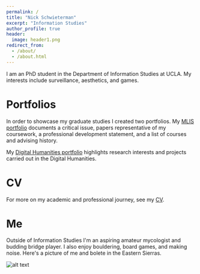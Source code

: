 ```yaml
---
permalink: /
title: "Nick Schwieterman"
excerpt: "Information Studies"
author_profile: true
header:
  image: header1.png
redirect_from: 
  - /about/
  - /about.html
---
```


I am an PhD student in the Department of Information Studies at UCLA. My interests include surveillance, aesthetics, and games. 

Portfolios
======
In order to showcase my graduate studies I created two portfolios. My [MLIS portfolio](/mlis-portfolio) documents a critical issue, papers representative of my coursework, a professional development statement, and a list of courses and advising history.

My [Digital Humanities portfolio](/dh-portfolio) highlights research interests and projects carried out in the Digital Humanities.

CV
======
For more on my academic and professional journey, see my [CV](/cv).

Me
======
Outside of Information Studies I'm an aspiring amateur mycologist and budding bridge player. I also enjoy bouldering, board games, and making noise. Here's a picture of me and bolete in the Eastern Sierras.

![alt text](/images/bolete.png "Me with a bolete in the Eastern Sierras")
